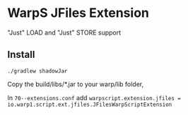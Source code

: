 # WarpS JFiles Extension

"Just" LOAD and "Just" STORE support

## Install

`./gradlew shadowJar`

Copy the build/libs/*.jar to your warp/lib folder,

In `70--extensions.conf` add `warpscript.extension.jfiles = io.warp1.script.ext.jfiles.JFilesWarpScriptExtension `